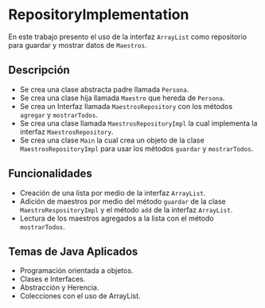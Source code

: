 # RepositoryImplementation

En este trabajo presento el uso de la interfaz `ArrayList` como repositorio para guardar y mostrar datos de `Maestros`.

## Descripción
* Se crea una clase abstracta padre llamada `Persona`.
* Se crea una clase hija llamada `Maestro` que hereda de `Persona`.
* Se crea un Interfaz llamada `MaestrosRepository` con los métodos `agregar` y `mostrarTodos`.
* Se crea una clase llamada `MaestrosRepositoryImpl` la cual implementa la interfaz `MaestrosRepository`.
* Se crea una clase `Main` la cual crea un objeto de la clase `MaestrosRepositoryImpl` para usar los métodos `guardar` y `mostrarTodos`.

## Funcionalidades
* Creación de una lista por medio de la interfaz `ArrayList`.
* Adición de maestros por medio del método `guardar` de la clase `MaestroRespositoryImpl` y el método `add` de la interfaz `ArrayList`.
* Lectura de los maestros agregados a la lista con el método `mostrarTodos`.

## Temas de Java Aplicados
* Programación orientada a objetos.
* Clases e Interfaces.
* Abstracción y Herencia.
* Colecciones con el uso de ArrayList.
